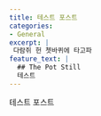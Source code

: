 ```yaml
---
title: 테스트 포스트
categories:
- General
excerpt: |
 다람쥐 헌 쳇바퀴에 타고파
feature_text: |
  ## The Pot Still
  테스트
---
```


테스트 포스트
